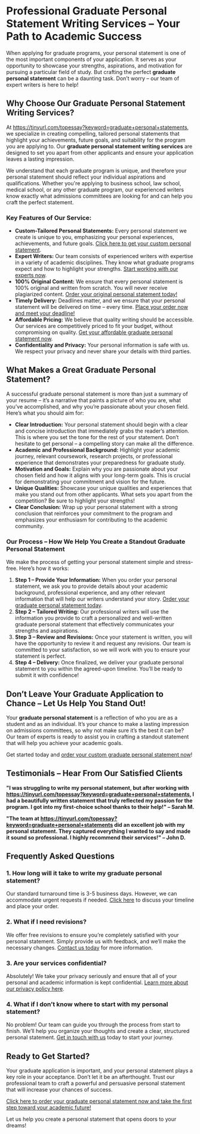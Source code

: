 # Professional Graduate Personal Statement Writing Services – Your Path to Academic Success

When applying for graduate programs, your personal statement is one of the most important components of your application. It serves as your opportunity to showcase your strengths, aspirations, and motivation for pursuing a particular field of study. But crafting the perfect **graduate personal statement** can be a daunting task. Don’t worry – our team of expert writers is here to help!

## Why Choose Our Graduate Personal Statement Writing Services?

At https://tinyurl.com/topessay?keyword=graduate+personal+statements, we specialize in creating compelling, tailored personal statements that highlight your achievements, future goals, and suitability for the program you are applying to. Our **graduate personal statement writing services** are designed to set you apart from other applicants and ensure your application leaves a lasting impression.

We understand that each graduate program is unique, and therefore your personal statement should reflect your individual aspirations and qualifications. Whether you're applying to business school, law school, medical school, or any other graduate program, our experienced writers know exactly what admissions committees are looking for and can help you craft the perfect statement.

### Key Features of Our Service:

- **Custom-Tailored Personal Statements:** Every personal statement we create is unique to you, emphasizing your personal experiences, achievements, and future goals. [Click here to get your custom personal statement](https://tinyurl.com/topessay?keyword=graduate+personal+statements).
- **Expert Writers:** Our team consists of experienced writers with expertise in a variety of academic disciplines. They know what graduate programs expect and how to highlight your strengths. [Start working with our experts now](https://tinyurl.com/topessay?keyword=graduate+personal+statements).
- **100% Original Content:** We ensure that every personal statement is 100% original and written from scratch. You will never receive plagiarized content. [Order your original personal statement today!](https://tinyurl.com/topessay?keyword=graduate+personal+statements)
- **Timely Delivery:** Deadlines matter, and we ensure that your personal statement will be delivered on time – every time. [Place your order now and meet your deadline!](https://tinyurl.com/topessay?keyword=graduate+personal+statements)
- **Affordable Pricing:** We believe that quality writing should be accessible. Our services are competitively priced to fit your budget, without compromising on quality. [Get your affordable graduate personal statement now](https://tinyurl.com/topessay?keyword=graduate+personal+statements).
- **Confidentiality and Privacy:** Your personal information is safe with us. We respect your privacy and never share your details with third parties.

## What Makes a Great Graduate Personal Statement?

A successful graduate personal statement is more than just a summary of your resume – it’s a narrative that paints a picture of who you are, what you’ve accomplished, and why you’re passionate about your chosen field. Here’s what you should aim for:

- **Clear Introduction:** Your personal statement should begin with a clear and concise introduction that immediately grabs the reader’s attention. This is where you set the tone for the rest of your statement. Don’t hesitate to get personal – a compelling story can make all the difference.
- **Academic and Professional Background:** Highlight your academic journey, relevant coursework, research projects, or professional experience that demonstrates your preparedness for graduate study.
- **Motivation and Goals:** Explain why you are passionate about your chosen field and how it aligns with your long-term goals. This is crucial for demonstrating your commitment and vision for the future.
- **Unique Qualities:** Showcase your unique qualities and experiences that make you stand out from other applicants. What sets you apart from the competition? Be sure to highlight your strengths!
- **Clear Conclusion:** Wrap up your personal statement with a strong conclusion that reinforces your commitment to the program and emphasizes your enthusiasm for contributing to the academic community.

### Our Process – How We Help You Create a Standout Graduate Personal Statement

We make the process of getting your personal statement simple and stress-free. Here’s how it works:

1. **Step 1 – Provide Your Information:** When you order your personal statement, we ask you to provide details about your academic background, professional experience, and any other relevant information that will help our writers understand your story. [Order your graduate personal statement today](https://tinyurl.com/topessay?keyword=graduate+personal+statements).
2. **Step 2 – Tailored Writing:** Our professional writers will use the information you provide to craft a personalized and well-written graduate personal statement that effectively communicates your strengths and aspirations.
3. **Step 3 – Review and Revisions:** Once your statement is written, you will have the opportunity to review it and request any revisions. Our team is committed to your satisfaction, so we will work with you to ensure your statement is perfect.
4. **Step 4 – Delivery:** Once finalized, we deliver your graduate personal statement to you within the agreed-upon timeline. You’ll be ready to submit it with confidence!

## Don’t Leave Your Graduate Application to Chance – Let Us Help You Stand Out!

Your **graduate personal statement** is a reflection of who you are as a student and as an individual. It’s your chance to make a lasting impression on admissions committees, so why not make sure it’s the best it can be? Our team of experts is ready to assist you in crafting a standout statement that will help you achieve your academic goals.

Get started today and [order your custom graduate personal statement now](https://tinyurl.com/topessay?keyword=graduate+personal+statements)!

## Testimonials – Hear From Our Satisfied Clients

**"I was struggling to write my personal statement, but after working with https://tinyurl.com/topessay?keyword=graduate+personal+statements, I had a beautifully written statement that truly reflected my passion for the program. I got into my first-choice school thanks to their help!" – Sarah M.**

**"The team at https://tinyurl.com/topessay?keyword=graduate+personal+statements did an excellent job with my personal statement. They captured everything I wanted to say and made it sound so professional. I highly recommend their services!" – John D.**

## Frequently Asked Questions

### 1. How long will it take to write my graduate personal statement?

Our standard turnaround time is 3-5 business days. However, we can accommodate urgent requests if needed. [Click here](https://tinyurl.com/topessay?keyword=graduate+personal+statements) to discuss your timeline and place your order.

### 2. What if I need revisions?

We offer free revisions to ensure you’re completely satisfied with your personal statement. Simply provide us with feedback, and we’ll make the necessary changes. [Contact us today](https://tinyurl.com/topessay?keyword=graduate+personal+statements) for more information.

### 3. Are your services confidential?

Absolutely! We take your privacy seriously and ensure that all of your personal and academic information is kept confidential. [Learn more about our privacy policy here](https://tinyurl.com/topessay?keyword=graduate+personal+statements).

### 4. What if I don’t know where to start with my personal statement?

No problem! Our team can guide you through the process from start to finish. We’ll help you organize your thoughts and create a clear, structured personal statement. [Get in touch with us](https://tinyurl.com/topessay?keyword=graduate+personal+statements) today to start your journey.

## Ready to Get Started?

Your graduate application is important, and your personal statement plays a key role in your acceptance. Don’t let it be an afterthought. Trust our professional team to craft a powerful and persuasive personal statement that will increase your chances of success.

[Click here to order your graduate personal statement now and take the first step toward your academic future!](https://tinyurl.com/topessay?keyword=graduate+personal+statements)

Let us help you create a personal statement that opens doors to your dreams!
